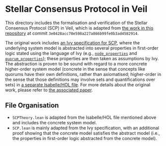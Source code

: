 # Stellar Consensus Protocol in Veil

This directory includes the formalisation and verification of the Stellar Consensus Protocol (SCP) in Veil, which is adapted from [the work in this repository](https://github.com/stellar/scp-proofs) at commit `3e0428acc78e598a227a866b99fe0b3ad4582914`. 

The original work includes [an Ivy specification for SCP](https://github.com/stellar/scp-proofs/blob/3e0428acc78e598a227a866b99fe0b3ad4582914/SCP.ivy), where the underlying system model is abstracted into several properties in first-order logic stated using the language of Ivy (e.g., [`node_properties`](https://github.com/stellar/scp-proofs/blob/3e0428acc78e598a227a866b99fe0b3ad4582914/SCP.ivy#L24-L29) and [`quorum_properties`](https://github.com/stellar/scp-proofs/blob/3e0428acc78e598a227a866b99fe0b3ad4582914/SCP.ivy#L31-L40)); these properties are then taken as assumptions by Ivy. The abstraction is proven to be sound with regard to a more concrete higher-order system model (concrete in the sense that concepts like quorums have their own definitions, rather than axiomatised; higher-order in the sense that those definitions may involve sets and quantifications over sets) in [a separate Isabelle/HOL file](https://github.com/stellar/scp-proofs/blob/3e0428acc78e598a227a866b99fe0b3ad4582914/FBA.thy). For more details about the original work, please refer to [the associated paper](https://doi.org/10.4230/OASICS.FMBC.2020.9). 

## File Organisation

- `SCPTheory.lean` is adapted from the Isabelle/HOL file mentioned above and includes the concrete system model. 
- `SCP.lean` is mainly adapted from the Ivy specification, with an additional proof showing that the concrete model satisfies the abstract model (i.e., the properties in first-order logic abstracted from the concrete model). 
